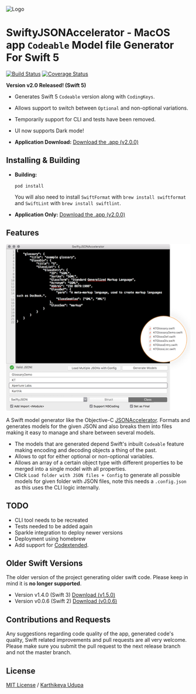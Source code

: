 ![Logo](https://raw.githubusercontent.com/insanoid/SwiftyJSONAccelerator/master/SwiftyJSONAccelerator/Support/Assets.xcassets/AppIcon.appiconset/Icon_32x32%402x.png)

# SwiftyJSONAccelerator - MacOS app `Codeable` Model file Generator For Swift 5

[![Build
Status](https://travis-ci.org/insanoid/SwiftyJSONAccelerator.svg?branch=master)](https://travis-ci.org/insanoid/SwiftyJSONAccelerator)
[![Coverage Status](https://coveralls.io/repos/github/insanoid/SwiftyJSONAccelerator/badge.svg?branch=master)](https://coveralls.io/github/insanoid/SwiftyJSONAccelerator?branch=master)

**Version v2.0 Released! (Swift 5)**

- Generates Swift 5 `Codeable` version along with `CodingKeys`.
- Allows support to switch between `Optional` and non-optional variations.
- Temporarily support for CLI and tests have been removed.
- UI now supports Dark mode!

- **Application Download:** [Download the .app (v2.0.0)](https://github.com/insanoid/SwiftyJSONAccelerator/releases/download/v2.0.0/SwiftyJSONAccelerator.zip)

## Installing & Building

- **Building:**
  ```
  pod install
  ```

  You will also need to install `SwiftFormat` with `brew install swiftformat` and `SwiftLint` with `brew install swiftlint`.

- **Application Only:** [Download the .app (v2.0.0)](https://github.com/insanoid/SwiftyJSONAccelerator/releases/download/v2.0.0/SwiftyJSONAccelerator.zip)

## Features

![Logo](https://github.com/insanoid/SwiftyJSONAccelerator/blob/master/preview.png)

A Swift model generator like the Objective-C [JSONAccelerator](http://nerdery.com/json-accelerator). Formats and generates models for the given JSON and also breaks them into files making it easy to manage and share between several models.

- The models that are generated depend Swift's inbuilt `Codeable` feature making encoding and decoding objects a thing of the past.
- Allows to opt for either optional or non-optional variables.
- Allows an array of a certain object type with different properties to be merged into a single model with all properties.
- Click `Load folder with JSON files + Config` to generate all possible models for given folder with JSON files, note this needs a `.config.json` as this uses the CLI logic internally.

## TODO

- CLI tool needs to be recreated
- Tests needed to be added again
- Sparkle integration to deploy newer versions
- Deployment using homebrew
- Add support for [Codextended](https://github.com/JohnSundell/Codextended).

## Older Swift Versions

The older version of the project generating older swift code. Please keep in mind it is **no longer supported**.

- Version v1.4.0 (Swift 3) [Download (v1.5.0)](https://github.com/insanoid/SwiftyJSONAccelerator/releases/download/v1.5.0/SwiftyJSONAccelerator.zip)
- Version v0.0.6 (Swift 2) [Download (v0.0.6)](https://github.com/insanoid/SwiftyJSONAccelerator/releases/download/v0.0.6/SwiftyJSONAccelerator.zip)

## Contributions and Requests

Any suggestions regarding code quality of the app, generated code's quality, Swift related improvements and pull requests are all very welcome. Please make sure you submit the pull request to the next release branch and not the master branch.

## License

[MIT License](LICENSE) / [Karthikeya Udupa](https://karthikeya.co.uk)
